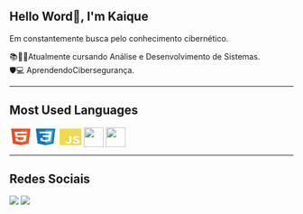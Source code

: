 ## Hello Word👋, I'm Kaique

Em constantemente busca pelo conhecimento cibernético. 

📚👨‍💻Atualmente cursando Análise e Desenvolvimento de Sistemas.</br>
🛡️💻 AprendendoCibersegurança.
<hr>

## Most Used Languages
<div style="display: inline_block">
  <img align="center" alt="" height="30" width="40" src="https://raw.githubusercontent.com/devicons/devicon/master/icons/html5/html5-original.svg">
  <img align="center" alt="" height="30" width="40" src="https://raw.githubusercontent.com/devicons/devicon/master/icons/css3/css3-original.svg">
  <img align="center" alt="" height="30" width="40" src="https://raw.githubusercontent.com/devicons/devicon/master/icons/javascript/javascript-plain.svg">
  <img align="center" alt="" height="35" width="35" src="https://cdn.jsdelivr.net/gh/devicons/devicon@latest/icons/php/php-original.svg">
  <img align="center" alt="" height="35" width="35" src="https://cdn.jsdelivr.net/gh/devicons/devicon@latest/icons/c/c-original.svg">
</div>

<hr>

## Redes Sociais

<div> 
  <a href="https://www.instagram.com/ikki_sattos/" target="_blank"><img src="https://img.shields.io/badge/Instagram-E4405F?style=for-the-badge&logo=instagram&logoColor=white" target="_blank"></a>
 	<a href="https://www.linkedin.com/feed/?trk=guest_homepage-basic_google-one-tap-submit" target="_blank"><img src="https://img.shields.io/badge/LinkedIn-0077B5?style=for-the-badge&logo=linkedin&logoColor=white" target="_blank"></a> 
</div>

